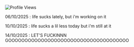 <div align="left">

![Profile Views](https://komarev.com/ghpvc/?username=0xafraidoftime&color=red&style=for-the-badge&label=PROFILE%20VIEWS)

06/10/2025 : life sucks lately, but i'm working on it

10/10/2025 : life sucks a lil less today but i'm still at it

14/10/2025 : LET'S FUCKINNN GOOOOOOOOOOOOOOOOOOOOOOOOOOOOOOOOOOOOO

</div>

